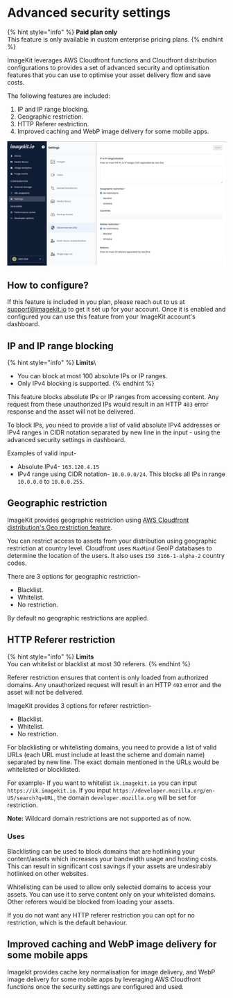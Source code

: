 # Advanced security settings

{% hint style="info" %}
**Paid plan only**\
This feature is only available in custom enterprise pricing plans.
{% endhint %}

ImageKit leverages AWS Cloudfront functions and Cloudfront distribution configurations to provides a set of advanced security and optimisation features that you can use to optimise your asset delivery flow and save costs.

The following features are included:
1. IP and IP range blocking.
2. Geographic restriction.
3. HTTP Referer restriction.
4. Improved caching and WebP image delivery for some mobile apps.

![Advanced security settings in ImageKit's dashboard](<../.gitbook/assets/advanced-security-settings.png>)

## How to configure?

If this feature is included in you plan, please reach out to us at support@imagekit.io to get it set up for your account. Once it is enabled and configured you can use this feature from your ImageKit account's dashboard.

## IP and IP range blocking

{% hint style="info" %}
**Limits**\
- You can block at most 100 absolute IPs or IP ranges.
- Only IPv4 blocking is supported.
{% endhint %}

This feature blocks absolute IPs or IP ranges from accessing content. Any request from these unauthorized IPs would result in an HTTP `403` error response and the asset will not be delivered.

To block IPs, you need to provide a list of valid absolute IPv4 addresses or IPv4 ranges in CIDR notation separated by new line in the input - using the advanced security settings in dashboard.

Examples of valid input- 
- Absolute IPv4- `163.120.4.15`
- IPv4 range using CIDR notation- `10.0.0.0/24`. This blocks all IPs in range `10.0.0.0` to `10.0.0.255`.

## Geographic restriction

ImageKit provides geographic restriction using [AWS Cloudfront distribution's Geo restriction feature](https://docs.aws.amazon.com/AmazonCloudFront/latest/DeveloperGuide/georestrictions.html).

You can restrict access to assets from your distribution using geographic restriction at country level. Cloudfront uses `MaxMind` GeoIP databases to determine the location of the users. It also uses `ISO 3166-1-alpha-2` country codes.

There are 3 options for geographic restriction-

- Blacklist. 
- Whitelist.
- No restriction.

By default no geographic restrictions are applied.

## HTTP Referer restriction

{% hint style="info" %}
**Limits**\
You can whitelist or blacklist at most 30 referers.
{% endhint %}

Referer restriction ensures that content is only loaded from authorized domains. Any unauthorized request will result in an HTTP `403` error and the asset will not be delivered.

ImageKit provides 3 options for referer restriction-

- Blacklist. 
- Whitelist.
- No restriction.

For blacklisting or whitelisting domains, you need to provide a list of valid URLs (each URL must include at least the scheme and domain name) separated by new line. The exact domain mentioned in the URLs would be whitelisted or blocklisted.

For example- 
If you want to whitelist `ik.imagekit.io` you can input `https://ik.imagekit.io`.
If you input `https://developer.mozilla.org/en-US/search?q=URL`, the domain `developer.mozilla.org` will be set for restriction.

**Note:** Wildcard domain restrictions are not supported as of now.

### Uses
Blacklisting can be used to block domains that are hotlinking your content/assets which increases your bandwidth usage and hosting costs. This can result in significant cost savings if your assets are undesirably hotlinked on other websites.

Whitelisting can be used to allow only selected domains to access your assets. You can use it to serve content only on your whitelisted domains. Other referers would be blocked from loading your assets.

If you do not want any HTTP referer restriction you can opt for no restriction, which is the default behaviour.

## Improved caching and WebP image delivery for some mobile apps

Imagekit provides cache key normalisation for image delivery, and WebP image delivery for some mobile apps by leveraging AWS Cloudfront functions once the security settings are configured and used.